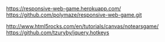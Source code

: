 https://responsive-web-game.herokuapp.com/
https://github.com/polymaze/responsive-web-game.git

http://www.html5rocks.com/en/tutorials/canvas/notearsgame/
https://github.com/tzuryby/jquery.hotkeys